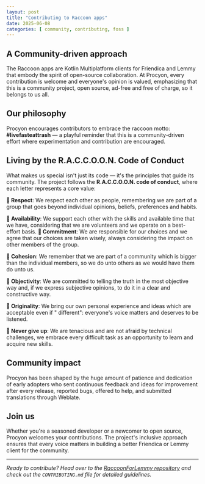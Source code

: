 ```yaml
---
layout: post
title: "Contributing to Raccoon apps"
date: 2025-06-08
categories: [ community, contributing, foss ]
---
```


## A Community-driven approach

The Raccoon apps are Kotlin Multiplatform clients for Friendica and Lemmy that embody the spirit of
open-source collaboration. At Procyon, every contribution is welcome and everyone's opinion is
valued, emphasizing that this is a community project, open source, ad-free and free of charge, so it
belongs to us all.

## Our philosophy

Procyon encourages contributors to embrace the raccoon motto: **#livefasteattrash** — a playful
reminder that this is a community-driven effort where experimentation and contribution are
encouraged.

## Living by the R.A.C.C.O.O.N. Code of Conduct

What makes us special isn't just its code — it's the principles that guide its community. The
project follows the **R.A.C.C.O.O.N. code of conduct**, where each letter represents a core value:

**🦝 Respect**: We respect each other as people, remembering we are part of a group that goes
beyond individual opinions, beliefs, preferences and habits.

**🦝 Availability**: We support each other with the skills and available time that we have,
considering that we are volunteers and we operate on a best-effort basis.
**🦝 Commitment**: We are responsible for our choices and we agree that our choices are taken
wisely, always considering the impact on other members of the group.

**🦝 Cohesion**: We remember that we are part of a community which is bigger than the individual
members, so we do unto others as we would have them do unto us.

**🦝 Objectivity**: We are committed to telling the truth in the most objective way and, if we
express subjective opinions, to do it in a clear and constructive way.

**🦝 Originality**: We bring our own personal experience and ideas which are acceptable even if "
different": everyone's voice matters and deserves to be listened.

**🦝 Never give up**: We are tenacious and are not afraid by technical challenges, we embrace
every difficult task as an opportunity to learn and acquire new skills.

## Community impact

Procyon has been shaped by the huge amount of patience and dedication of early adopters who sent
continuous feedback and ideas for improvement after every release, reported bugs, offered to help,
and submitted translations through Weblate.

## Join us

Whether you're a seasoned developer or a newcomer to open source, Procyon welcomes your
contributions. The project's inclusive approach ensures that every voice matters in building a
better Friendica or Lemmy client for the community.

---

*Ready to contribute? Head over to
the [RaccoonForLemmy repository](https://github.com/LiveFastEatTrashRaccoon/RaccoonForLemmy) and
check out the `CONTRIBUTING.md` file for detailed guidelines.*
